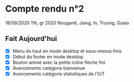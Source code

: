 # Compte rendu n°2
18/09/2020 11h, gr 2020
Nougaret, Jiang, In, Truong, Guiao

## Fait Aujourd'hui
- [x] Menu du haut en mode desktop et sous-menus finis
- [x] Début du footer en mode desktop
- [x] Bouton animé avec la petite icône flèche fini
- [x] Avancements catégorie bienvenue
- [x] Avancements catégorie statistiques de l'IUT
